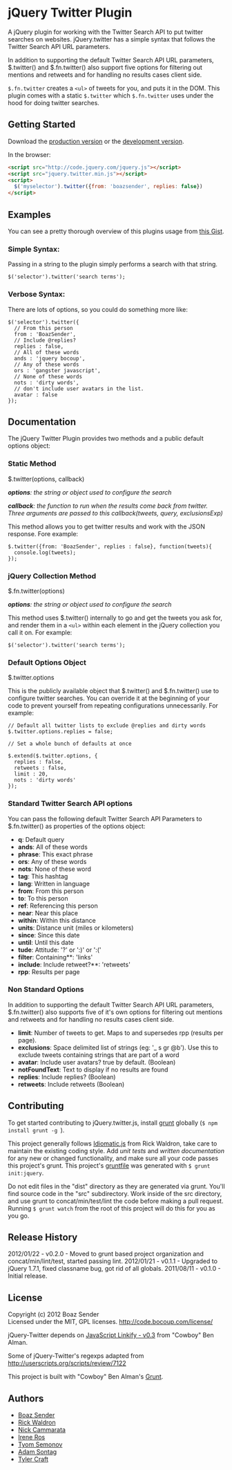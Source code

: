 # jQuery Twitter Plugin

A jQuery plugin for working with the Twitter Search API to put twitter searches on websites. jQuery.twitter has a simple syntax that follows the Twitter Search API URL parameters.

In addition to supporting the default Twitter Search API URL parameters, $.twitter() and $.fn.twitter() also support five options for filtering out mentions and retweets and for handling no results cases client side.

```$.fn.twitter``` creates a ```<ul>``` of tweets for you, and puts it in the DOM. This plugin comes with a static ```$.twitter``` which ```$.fn.twitter``` uses under the hood for doing twitter searches.

## Getting Started
Download the [production version][min] or the [development version][max].

[min]: https://raw.github.com/boazsender/jquery.twitter/master/dist/jquery.twitter.min.js
[max]: https://raw.github.com/boazsender/jquery.twitter/master/dist/jquery.twitter.js

In the browser:

```html
<script src="http://code.jquery.com/jquery.js"></script>
<script src="jquery.twitter.min.js"></script>
<script>
  $('myselector').twitter({from: 'boazsender', replies: false})
</script>
```

## Examples
You can see a pretty thorough overview of this plugins usage from [this Gist](http://bl.ocks.org/1813727).

### Simple Syntax:
Passing in a string to the plugin simply performs a search with that string.

```
$('selector').twitter('search terms');
```

### Verbose Syntax:
There are lots of options, so you could do something more like:

```
$('selector').twitter({
  // From this person
  from : 'BoazSender',
  // Include @replies?
  replies : false,
  // All of these words
  ands : 'jquery bocoup',
  // Any of these words	
  ors : 'gangster javascript',
  // None of these words
  nots : 'dirty words',
  // don't include user avatars in the list.
  avatar : false
});
```

## Documentation
The jQuery Twitter Plugin provides two methods and a public default options object:

### Static Method
$.twitter(options, callback)

_**options**: the string or object used to configure the search_

_**callback**: the function to run when the results come back from twitter. Three arguments are passed to this callback(tweets, query, exclusionsExp)_

This method allows you to get twitter results and work with the JSON response. Fore example:

```
$.twitter({from: 'BoazSender', replies : false}, function(tweets){
  console.log(tweets);
});
```

### jQuery Collection Method
$.fn.twitter(options)

_**options**: the string or object used to configure the search_

This method uses $.twitter() internally to go and get the tweets you ask for, and render them in a ```<ul>``` within each element in the jQuery collection you call it on. For example:

```
$('selector').twitter('search terms');
```

### Default Options Object
$.twitter.options

This is the publicly available object that $.twitter() and $.fn.twitter() use to configure twitter searches. You can override it at the beginning of your code to prevent yourself from repeating configurations unnecessarily. For example:

```
// Default all twitter lists to exclude @replies and dirty words
$.twitter.options.replies = false; 

// Set a whole bunch of defaults at once

$.extend($.twitter.options, {
  replies : false,
  retweets : false,
  limit : 20,
  nots : 'dirty words'
});
```

### Standard Twitter Search API options
You can pass the following default Twitter Search API Parameters to $.fn.twitter() as properties of the options object:

* **q**: Default query
* **ands**: All of these words
* **phrase**: This exact phrase
* **ors**: Any of these words
* **nots**: None of these word
* **tag**: This hashtag
* **lang**: Written in language
* **from**: From this person
* **to**: To this person
* **ref**: Referencing this person
* **near**: Near this place
* **within**: Within this distance
* **units**: Distance unit (miles or kilometers)
* **since**: Since this date
* **until**: Until this date
* **tude**: Attitude: '?' or ':)' or ':('
* **filter**: Containing**: 'links'
* **include**: Include retweet?**: 'retweets'
* **rpp**: Results per page

### Non Standard Options
In addition to supporting the default Twitter Search API URL parameters, $.fn.twitter() also supports five of it's own options for filtering out mentions and retweets and for handling no results cases client side.

* **limit**: Number of tweets to get. Maps to and supersedes rpp (results per page).
* **exclusions**: Space delimited list of strings (eg: '_ s gr @b'). Use this to exclude tweets containing strings that are part of a word
* **avatar**: Include user avatars? true by default. (Boolean)
* **notFoundText**: Text to display if no results are found
* **replies**: Include replies? (Boolean)
* **retweets**: Include retweets (Boolean)

## Contributing
To get started contributing to jQuery.twitter.js, install [grunt](https://github.com/cowboy/grunt) globally (```$ npm install grunt -g ```).

This project generally follows [Idiomatic.js](https://github.com/rwldrn/idiomatic.js) from Rick Waldron, take care to maintain the existing coding style. Add *unit tests* and *written documentation* for any new or changed functionality, and make sure all your code passes this project's grunt. This project's [gruntfile](https://github.com/boazsender/jQuery-Twitter-Plugin/blob/master/grunt.js) was generated with ```$ grunt init:jquery```.

Do not edit files in the "dist" directory as they are generated via grunt. You'll find source code in the "src" subdirectory. Work inside of the src directory, and use grunt to concat/min/test/lint the code before making a pull request. Running ```$ grunt watch``` from the root of this project will do this for you as you go.

## Release History
2012/01/22 - v0.2.0 - Moved to grunt based project organization and concat/min/lint/test, started passing lint.
2012/01/21 - v0.1.1 - Upgraded to jQuery 1.7.1, fixed classname bug, got rid of all globals.
2011/08/11 - v0.1.0 - Initial release.

## License
Copyright (c) 2012 Boaz Sender  
Licensed under the MIT, GPL licenses.
http://code.bocoup.com/license/

jQuery-Twitter depends on [JavaScript Linkify - v0.3](http://benalman.com/projects/javascript-linkify) from "Cowboy" Ben Alman.

Some of jQuery-Twitter's regexps adapted from http://userscripts.org/scripts/review/7122

This project is built with "Cowboy" Ben Alman's [Grunt](https://github.com/cowboy/grunt).

## Authors

* [Boaz Sender](http://github.com/boazsender)
* [Rick Waldron](http://github.com/rwldrn)
* [Nick Cammarata](http://github.com/ncammarata)
* [Irene Ros](http://github.com/iros)
* [Tyom Semonov](https://github.com/tyom)
* [Adam Sontag](http://github.com/ajpiano)
* [Tyler Craft](http://github.com/tylercraft)